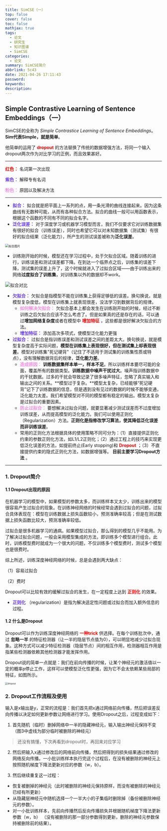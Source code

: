 ```yaml
---
title: SimCSE（一）
top: false
cover: false
toc: false
mathjax: true
tags:
  - 论文
  - 研究生
  - 知识图谱
  - SimCSE
categories:
  - 论文
summary: SimCSE简介
abbrlink: 5c43
date: 2021-04-26 17:11:43
password:
keywords:
description:
---
```

## Simple Contrastive Learning of Sentence Embeddings（一）

SimCSE的全称为 *Simple Contrastice  Learning of Sentence Embeddings*。**Sim代表Simple，就是简单**。

他简单的运用了 **<font color = "red">dropout</font>** 的方法替换了传统的数据增强方法，将同一个输入dropout两次作为对比学习的正例，而且效果甚好。

------------

**<font color = "red">红色：</font>** 名词第一次出现

**<font color = "#6638F0">紫色：</font>** 解释专有名词

**<font color = "#F78AE0">粉色：</font>** 原因以及解决方法

-------

- **<font color = "#6638F0">拟合：</font>** 拟合就是把平面上一系列的点，用一条光滑的曲线连接起来。因为这条曲线有无数种可能，从而有各种拟合方法。拟合的曲线一般可以用函数表示，根据这个函数的不同有不同的拟合名字。
- **<font color = "#6638F0">泛化误差：</font>** 对于深度学习或机器学习模型而言，我们不仅要求它对训练数据集有很好的拟合（训练误差），同时也希望它可以对未知数据集（测试集）有很好的拟合结果（泛化能力），所产生的测试误差被称为**泛化误差**。

<img src="拟合图片.jpeg" alt="拟合图片" style="zoom: 67%;" />

- 训练刚开始的时候，模型还在学习过程中，处于欠拟合区域。随着训练的进行，训练误差和测试误差都下降。在到达一个临界点之后，训练集的误差下降，测试集的误差上升了，这个时候就进入了过拟合区域——由于训练出来的网络**过度拟合了训练集**，对训练集以外的数据却不work。

<img src="拟合对比.png" alt="拟合对比"  />

- **<font color = "#6638F0">欠拟合：</font>** 欠拟合是指模型不能在训练集上获得足够低的误差。换句换说，就是模型复杂度低，模型在训练集上就表现很差，没法学习到数据背后的规律。
  - **<font color = "#F78AE0">如何解决欠拟合：</font>** 欠拟合基本上都会发生在训练刚开始的时候，经过不断训练之后欠拟合应该不怎么考虑了。但是如果真的还是存在的话，可以通过**增加网络复杂度**或者在模型中 **<font color = "red">增加特征</font>** ，这些都是很好解决欠拟合的方法。
  - **<font color = "#6638F0">增加特征：</font>** 添加高次多项式，使模型泛化能力更强
- **<font color = "#6638F0">过拟合：</font>** 过拟合是指训练误差和测试误差之间的差距太大。换句换说，就是模型复杂度高于实际问题，**模型在训练集上表现很好，但在测试集上却表现很差**。模型对训练集"死记硬背"（记住了不适用于测试集的训练集性质或特点），没有理解数据背后的规律，**泛化能力差**。
  - **<font color = "#F78AE0">造成原因：</font>** **训练数据集样本单一，样本不足**。所以训练样本要尽可能的全面，覆盖所有的数据类型。**训练数据中噪声干扰过大**。噪声指训练数据中的干扰数据。过多的干扰会导致记录了很多噪声特征，忽略了真实输入和输出之间的关系。**模型过于复杂。**模型太复杂，已经能够“死记硬背”记下了训练数据的信息，但是遇到没有见过的数据的时候不能够变通，泛化能力太差。我们希望模型对不同的模型都有稳定的输出。模型太复杂是过拟合的重要因素。
  - **<font color = "#F78AE0">防止过拟合：</font>** 要想解决过拟合问题，就要显著减少测试误差而不过度增加训练误差，从而提高模型的泛化能力。我们可以使用正则化（Regularization）方法。**正则化是指修改学习算法，使其降低泛化误差而非训练误差**。
  - 常用的正则化方法根据具体的使用策略不同可分为：（1）直接提供正则化约束的参数正则化方法，如L1/L2正则化；（2）通过工程上的技巧来实现更低泛化误差的方法，如提前终止(Early stopping)和 **<font color = "red">Dropout</font>** ；（3）不直接提供约束的隐式正则化方法，如数据增强等。 **目前主要学习Dropout方法** 。

-----------

### 1. Dropout简介

#### 1.1 Dropout出现的原因

在机器学习的模型中，如果模型的参数太多，而训练样本又太少，训练出来的模型很容易产生过拟合的现象。在训练神经网络的时候经常会遇到过拟合的问题，过拟合具体表现在：模型在训练数据上损失函数较小，预测准确率较高；但是在测试数据上损失函数比较大，预测准确率较低。

过拟合是很多机器学习的通病。如果模型过拟合，那么得到的模型几乎不能用。为了解决过拟合问题，一般会采用模型集成的方法，即训练多个模型进行组合。此时，训练模型费时就成为一个很大的问题，不仅训练多个模型费时，测试多个模型也是很费时。

综上所述，训练深度神经网络的时候，总是会遇到两大缺点：

（1）容易过拟合

（2）费时

Dropout可以比较有效的缓解过拟合的发生，在一定程度上达到 **<font color = "red">正则化</font>** 的效果。

- **<font color = "#6638F0">正则化</font>** （regularization）是指为解决适定性问题或过拟合而加入额外信息的过程。

#### 1.2 什么是Dropout

Dropout可以作为训练深度神经网络的 **<font color = "red">一种trick</font>** 供选择。在每个训练批次中，通过 **忽略一半** 的特征检测器（让一半的隐层节点值为0），可以明显地减少过拟合现象。这种方式可以减少特征检测器（隐层节点）间的相互作用，检测器相互作用是指某些检测器依赖其他检测器才能发挥作用。

Dropout说的简单一点就是：我们在前向传播的时候，让某个神经元的激活值以一定的概率p停止工作，这样可以使模型泛化性更强，因为它不会太依赖某些局部的特征，如图所示。

<img src="dropout.jpeg" alt="dropout" style="zoom:50%;" />

### 2. Dropout工作流程及使用

输入是x输出是y，正常的流程是：我们首先把x通过网络前向传播，然后把误差反向传播以决定如何更新参数让网络进行学习。使用Dropout之后，过程变成如下：

1. 首先随机（临时）删掉网络中一半的隐藏神经元，输入输出神经元保持不变（图3中虚线为部分临时被删除的神经元）

> 还没有搞懂，下次再看到dropout时，再回来对应学习

2. 然后把输入x通过修改后的网络前向传播，然后把得到的损失结果通过修改的网络反向传播。一小批训练样本执行完这个过程后，在没有被删除的神经元上按照随机梯度下降法更新对应的参数（w，b）。

3. 然后继续重复这一过程：

- 恢复被删掉的神经元（此时被删除的神经元保持原样，而没有被删除的神经元已经有所更新）
- 从隐藏层神经元中随机选择一个一半大小的子集临时删除掉（备份被删除神经元的参数）。
- 对一小批训练样本，先前向传播然后反向传播损失并根据随机梯度下降法更新参数（w，b） （没有被删除的那一部分参数得到更新，删除的神经元参数保持被删除前的结果）。
